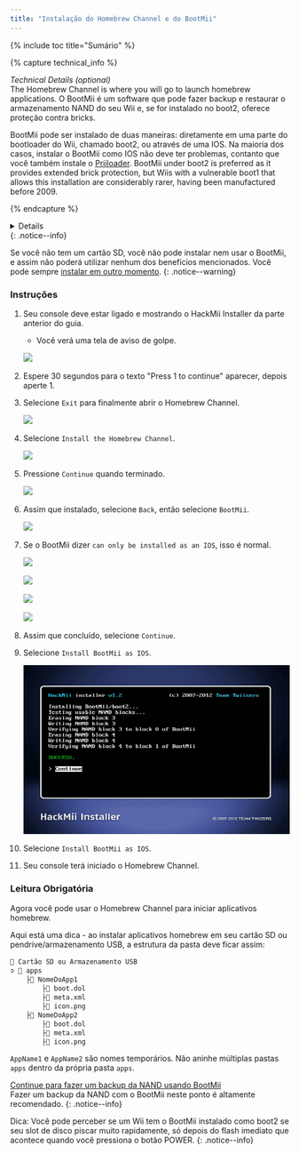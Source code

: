 ```yaml
---
title: "Instalação do Homebrew Channel e do BootMii"
---
```


{% include toc title="Sumário" %}

{% capture technical_info %}
<summary><em>Technical Details (optional)</em></summary> The Homebrew Channel is where you will go to launch homebrew applications. O BootMii é um software que pode fazer backup e restaurar o armazenamento NAND do seu Wii e, se for instalado no boot2, oferece proteção contra bricks.

BootMii pode ser instalado de duas maneiras: diretamente em uma parte do bootloader do Wii, chamado boot2, ou através de uma IOS. Na maioria dos casos, instalar o BootMii como IOS não deve ter problemas, contanto que você também instale o [Priiloader](priiloader). BootMii under boot2 is preferred as it provides extended brick protection, but Wiis with a vulnerable boot1 that allows this installation are considerably rarer, having been manufactured before 2009.

{% endcapture %}
<details>{{ technical_info | markdownify }}</details>
{: .notice--info}

Se você não tem um cartão SD, você não pode instalar nem usar o BootMii, e assim não poderá utilizar nenhum dos benefícios mencionados. Você pode sempre [instalar em outro momento](hackmii).
{: .notice--warning}

### Instruções

1. Seu console deve estar ligado e mostrando o HackMii Installer da parte anterior do guia.
    + Você verá uma tela de aviso de golpe.

    ![](/images/hackmii/scam.png)

1. Espere 30 segundos para o texto "Press 1 to continue" aparecer, depois aperte 1.
1. Selecione `Exit` para finalmente abrir o Homebrew Channel.

    ![](/images/hackmii/test_results.png)

1. Selecione `Install the Homebrew Channel`.

    ![](/images/hackmii/hbc_install.png)

1. Pressione `Continue` quando terminado.

    ![](/images/hackmii/hbc_install_ok.png)

1. Assim que instalado, selecione `Back`, então selecione `BootMii`.

    ![](/images/hackmii/bootmii_install.png)

1. Se o BootMii dizer `can only be installed as an IOS`, isso é normal.

    ![](/images/hackmii/bootmii_install1.png)

    ![](/images/hackmii/bootmii_install2.png)

    ![](/images/hackmii/bootmii_install3.png)

    ![](/images/hackmii/bootmii_install_ok.png)

1. Assim que concluído, selecione `Continue`.
1. Selecione `Install BootMii as IOS`.

    ![](/images/hackmii/bootmii_install4.png)

1. Selecione `Install BootMii as IOS`.
1. Seu console terá iniciado o Homebrew Channel.

### Leitura Obrigatória

Agora você pode usar o Homebrew Channel para iniciar aplicativos homebrew.

Aqui está uma dica - ao instalar aplicativos homebrew em seu cartão SD ou pendrive/armazenamento USB, a estrutura da pasta deve ficar assim:

```
💾 Cartão SD ou Armazenamento USB
➲ 📁 apps
    ├📁 NomeDoApp1
        ├📄 boot.dol
        ├📄 meta.xml
        ├📄 icon.png
    ├📁 NomeDoApp2
        ├📄 boot.dol
        ├📄 meta.xml
        ├📄 icon.png
```

`AppName1` e `AppName2` são nomes temporários. Não aninhe múltiplas pastas `apps` dentro da própria pasta `apps`.

[Continue para fazer um backup da NAND usando BootMii](bootmii)<br> Fazer um backup da NAND com o BootMii neste ponto é altamente recomendado.
{: .notice--info}

Dica: Você pode perceber se um Wii tem o BootMii instalado como boot2 se seu slot de disco piscar muito rapidamente, só depois do flash imediato que acontece quando você pressiona o botão POWER.
{: .notice--info}
